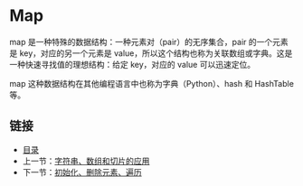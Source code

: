 # Map

map 是一种特殊的数据结构：一种元素对（pair）的无序集合，pair 的一个元素是 key，对应的另一个元素是 value，所以这个结构也称为关联数组或字典。这是一种快速寻找值的理想结构：给定 key，对应的 value 可以迅速定位。

map 这种数据结构在其他编程语言中也称为字典（Python）、hash 和 HashTable 等。

## 链接

- [目录](README.md)
- 上一节：[字符串、数组和切片的应用](./字符串、数组和切片的应用.md)
- 下一节：[初始化、删除元素、遍历](./初始化、删除元素、遍历.md)
